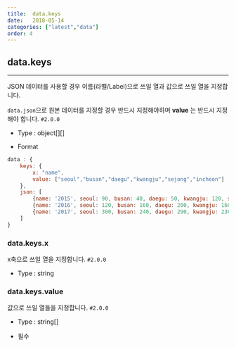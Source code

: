 ```yaml
---
title:  data.keys
date:   2018-05-14
categories: ["latest","data"]
order: 4
---
```


## data.keys
---

JSON 데이터를 사용할 경우 이름(라벨/Label)으로 쓰일 열과 값으로 쓰일 열을 지정합니다.

<code>data.json</code>으로 원본 데이터를 지정할 경우 반드시 지정해야하며 **value** 는 반드시 지정해야 합니다.
`#2.0.0`

* Type : object[][]

* Format
```javascript
data : {
    keys: {
        x: "name",
        value: ["seoul","busan","daegu","kwangju","sejong","incheon"]
    },
    json: [
        {name: '2015', seoul: 90, busan: 40, daegu: 50, kwangju: 120, sejong: 80, incheon: 90},
        {name: '2016', seoul: 120, busan: 160, daegu: 200, kwangju: 160, sejong: 130, incheon: 220},
        {name: '2017', seoul: 300, busan: 240, daegu: 290, kwangju: 230, sejong: 300, incheon: 320}
    ]
}
```

### data.keys.x

x축으로 쓰일 열을 지정합니다.
`#2.0.0`

* Type : string

### data.keys.value

값으로 쓰일 열들을 지정합니다.
`#2.0.0`

* Type : string[]

* 필수
